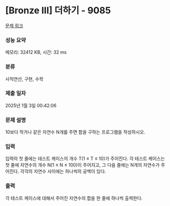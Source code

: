 # [Bronze III] 더하기 - 9085 

[문제 링크](https://www.acmicpc.net/problem/9085) 

### 성능 요약

메모리: 32412 KB, 시간: 32 ms

### 분류

사칙연산, 구현, 수학

### 제출 일자

2025년 1월 3일 00:42:06

### 문제 설명

<p>10보다 작거나 같은 자연수 N개를 주면 합을 구하는 프로그램을 작성하시오.</p>

### 입력 

 <p>입력의 첫 줄에는 테스트 케이스의 개수 T(1 ≤ T ≤ 10)가 주어진다. 각 테스트 케이스는 첫 줄에 자연수의 개수 N(1 ≤ N ≤ 100)이 주어지고, 그 다음 줄에는 N개의 자연수가 주어진다. 각각의 자연수 사이에는 하나씩의 공백이 있다.</p>

### 출력 

 <p>각 테스트 케이스에 대해서 주어진 자연수의 합을 한 줄에 하나씩 출력한다.</p>

